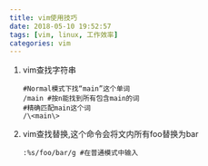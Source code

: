 ```yaml
---
title: vim使用技巧
date: 2018-05-10 19:52:57
tags: [vim, linux, 工作效率]
categories: vim
---
```


1. vim查找字符串

   ```shell
   #Normal模式下找“main”这个单词
   /main #按n能找到所有包含main的词
   #精确匹配main这个词
   /\<main\>
   ```

2. vim查找替换,这个命令会将文内所有foo替换为bar

   ```shell
   :%s/foo/bar/g #在普通模式中输入
   ```

   ​

